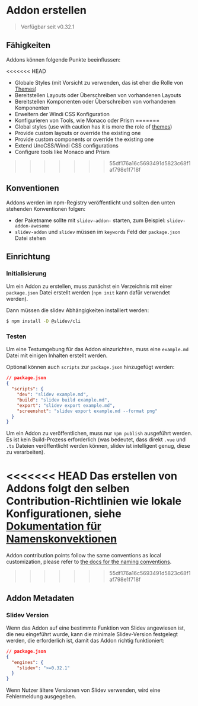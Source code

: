 # Addon erstellen

> Verfügbar seit v0.32.1

## Fähigkeiten

Addons können folgende Punkte beeinflussen:

<<<<<<< HEAD
- Globale Styles (mit Vorsicht zu verwenden, das ist eher die Rolle von [Themes](/themes/use))
- Bereitstellen Layouts oder Überschreiben von vorhandenen Layouts
- Bereitstellen Komponenten oder Überschreiben von vorhandenen Komponenten
- Erweitern der Windi CSS Konfiguration
- Konfigurieren von Tools, wie Monaco oder Prism
=======
- Global styles (use with caution has it is more the role of [themes](/themes/use))
- Provide custom layouts or override the existing one
- Provide custom components or override the existing one
- Extend UnoCSS/Windi CSS configurations
- Configure tools like Monaco and Prism
>>>>>>> 55df176a16c5693491d5823c68f1af798e1f718f

## Konventionen

Addons werden im npm-Registry veröffentlicht und sollten den unten stehenden Konventionen folgen:

- der Paketname sollte mit `slidev-addon-` starten, zum Beispiel: `slidev-addon-awesome`
- `slidev-addon` und `slidev` müssen im `keywords` Feld der `package.json` Datei stehen

## Einrichtung

### Initialisierung

Um ein Addon zu erstellen, muss zunächst ein Verzeichnis mit einer `package.json` Datei erstellt werden (`npm init` kann dafür verwendet werden).


Dann müssen die slidev Abhängigkeiten installiert werden:

```bash
$ npm install -D @slidev/cli
```

### Testen

Um eine Testumgebung für das Addon einzurichten, muss eine `example.md` Datei mit einigen Inhalten erstellt werden.

Optional können auch `scripts` zur `package.json` hinzugefügt werden:

```json
// package.json
{
  "scripts": {
    "dev": "slidev example.md",
    "build": "slidev build example.md",
    "export": "slidev export example.md",
    "screenshot": "slidev export example.md --format png"
  }
}
```

Um ein Addon zu veröffentlichen, muss nur `npm publish` ausgeführt werden. Es ist kein Build-Prozess erforderlich (was bedeutet, dass direkt `.vue` und `.ts` Dateien veröffentlicht werden können, slidev ist intelligent genug, diese zu verarbeiten).

<<<<<<< HEAD
Das erstellen von Addons folgt den selben Contribution-Richtlinien wie lokale Konfigurationen, siehe [Dokumentation für Namenskonvektionen](/custom/)
=======
Addon contribution points follow the same conventions as local customization, please refer to [the docs for the naming conventions](/custom/).
>>>>>>> 55df176a16c5693491d5823c68f1af798e1f718f

## Addon Metadaten

### Slidev Version

Wenn das Addon auf eine bestimmte Funktion von Slidev angewiesen ist, die neu eingeführt wurde, kann die minimale Slidev-Version festgelegt werden, die erforderlich ist, damit das Addon richtig funktioniert: 

```json
// package.json
{
  "engines": {
    "slidev": ">=0.32.1"
  }
}
```

Wenn Nutzer ältere Versionen von Slidev verwenden, wird eine Fehlermeldung ausgegeben.

